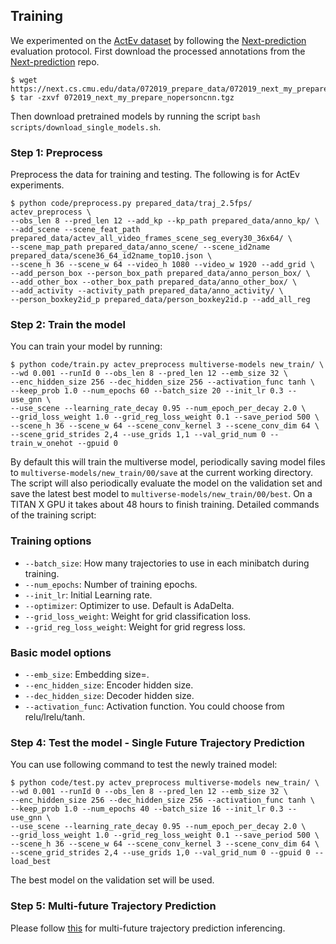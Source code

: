 ## Training
We experimented on the [ActEv dataset](https://actev.nist.gov) by following the [Next-prediction](https://github.com/google/next-prediction) evaluation protocol.
First download the processed annotations from the [Next-prediction](https://github.com/google/next-prediction) repo.
```
$ wget https://next.cs.cmu.edu/data/072019_prepare_data/072019_next_my_prepare_nopersoncnn.tgz
$ tar -zxvf 072019_next_my_prepare_nopersoncnn.tgz
```

Then download pretrained models by running the script
`bash scripts/download_single_models.sh`.

### Step 1: Preprocess
Preprocess the data for training and testing.
The following is for ActEv experiments.

```
$ python code/preprocess.py prepared_data/traj_2.5fps/ actev_preprocess \
--obs_len 8 --pred_len 12 --add_kp --kp_path prepared_data/anno_kp/ \
--add_scene --scene_feat_path prepared_data/actev_all_video_frames_scene_seg_every30_36x64/ \
--scene_map_path prepared_data/anno_scene/ --scene_id2name prepared_data/scene36_64_id2name_top10.json \
--scene_h 36 --scene_w 64 --video_h 1080 --video_w 1920 --add_grid \
--add_person_box --person_box_path prepared_data/anno_person_box/ \
--add_other_box --other_box_path prepared_data/anno_other_box/ \
--add_activity --activity_path prepared_data/anno_activity/ \
--person_boxkey2id_p prepared_data/person_boxkey2id.p --add_all_reg
```

### Step 2: Train the model
You can train your model by running:

```
$ python code/train.py actev_preprocess multiverse-models new_train/ \
--wd 0.001 --runId 0 --obs_len 8 --pred_len 12 --emb_size 32 \
--enc_hidden_size 256 --dec_hidden_size 256 --activation_func tanh \
--keep_prob 1.0 --num_epochs 60 --batch_size 20 --init_lr 0.3 --use_gnn \
--use_scene --learning_rate_decay 0.95 --num_epoch_per_decay 2.0 \
--grid_loss_weight 1.0 --grid_reg_loss_weight 0.1 --save_period 500 \
--scene_h 36 --scene_w 64 --scene_conv_kernel 3 --scene_conv_dim 64 \
--scene_grid_strides 2,4 --use_grids 1,1 --val_grid_num 0 --train_w_onehot --gpuid 0
```

By default this will train the multiverse model, periodically saving model
files to `multiverse-models/new_train/00/save` at the current working
directory.
The script will also periodically evaluate the model on the
validation set and save the latest best model to
`multiverse-models/new_train/00/best`.
On a TITAN X GPU it takes about 48 hours to finish training.
Detailed commands of the training script:

### Training options

- `--batch_size`: How many trajectories to use in each minibatch during training.
- `--num_epochs`: Number of training epochs.
- `--init_lr`: Initial Learning rate.
- `--optimizer`: Optimizer to use. Default is AdaDelta.
- `--grid_loss_weight`: Weight for grid classification loss.
- `--grid_reg_loss_weight`: Weight for grid regress loss.

###  Basic model options

- `--emb_size`: Embedding size=.
- `--enc_hidden_size`: Encoder hidden size.
- `--dec_hidden_size`: Decoder hidden size.
- `--activation_func`: Activation function.
You could choose from relu/lrelu/tanh.

### Step 4: Test the model - Single Future Trajectory Prediction
You can use following command to test the newly trained model:

```
$ python code/test.py actev_preprocess multiverse-models new_train/ \
--wd 0.001 --runId 0 --obs_len 8 --pred_len 12 --emb_size 32 \
--enc_hidden_size 256 --dec_hidden_size 256 --activation_func tanh \
--keep_prob 1.0 --num_epochs 40 --batch_size 16 --init_lr 0.3 --use_gnn \
--use_scene --learning_rate_decay 0.95 --num_epoch_per_decay 2.0 \
--grid_loss_weight 1.0 --grid_reg_loss_weight 0.1 --save_period 500 \
--scene_h 36 --scene_w 64 --scene_conv_kernel 3 --scene_conv_dim 64 \
--scene_grid_strides 2,4 --use_grids 1,0 --val_grid_num 0 --gpuid 0 --load_best
```
The best model on the validation set will be used.

### Step 5: Multi-future Trajectory Prediction
Please follow [this](TESTING.md#multi-future-trajectory-prediction) for multi-future trajectory prediction inferencing.
